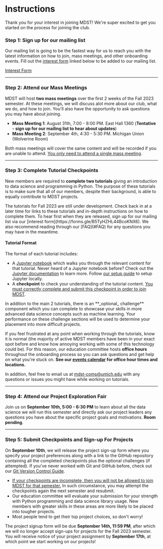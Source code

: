 # Instructions

Thank you for your interest in joining MDST! We're super excited to get you started on the process for joining the club.

### Step 1: Sign up for our mailing list

Our mailing list is going to be the fastest way for us to reach you with the latest information on how to join, mass meetings, and other onboarding events. Fill out the [interest form](https://forms.gle/B5TyHZHL44BcoKNX6) linked below to be added to our mailing list.

<p class="md-button-wrapper"><a class="md-button" href="https://forms.gle/B5TyHZHL44BcoKNX6"> Interest Form</a></p>

<hr>

### Step 2: Attend our Mass Meetings

MDST will host **two mass meetings** over the first 2 weeks of the Fall 2023 semester. At these meetings, we will discuss alot more about our club, what we do, and how to join. You'll also have the opportunity to ask questions you may have about joining.

- **Mass Meeting 1**: August 31th, 7:00 - 8:00 PM. East Hall 1360 (**Tentative - sign up for our mailing list to hear about updates**)
- **Mass Meeting 2**: September 4th, 4:30 - 5:30 PM. Michigan Union (Wolverine Room)

Both mass meetings will cover the same content and will be recorded if you are unable to attend. <u>You only need to attend a single mass meeting</u>.

<hr>

### Step 3: Complete Tutorial Checkpoints

New members are required to **complete two tutorials** giving an introduction to data science and programming in Python. The purpose of these tutorials is to make sure that all of our members, despite their background, is able to equally contribute to MDST projects.

<div class="callout font-normal">
    The tutorials for Fall 2023 are still under development. Check back in at a later time for links to these tutorials and in-depth instructions on how to complete them. To hear first when they are released, sign up for our mailing list via our [interest form](https://forms.gle/B5TyHZHL44BcoKNX6). We also recommend reading through our [FAQ](#FAQ) for any questions you may have in the meantime.
</div>

#### Tutorial Format

The format of each tutorial includes:

- A [Jupyter notebook](https://docs.jupyter.org/en/latest/) which walks you through the relevant content for that tutorial. Never heard of a Jupyter notebook before? Check out the [Jupyter documentation](https://docs.jupyter.org/en/latest/) to learn more. Follow [our setup guide](https://docs.google.com/document/d/17AOCdbztv6G0t5cha2_9buWi-MrCUS0vN20rbpKg-GI/edit?usp=sharing) to setup Jupyter locally.
- A **checkpoint** to check your understanding of the tutorial content. <u>You must correctly complete and submit this checkpoint in order to join MDST</u>.

<div class="callout">
    In addition to the main 2 tutorials, there is an **_optional_ challenge** component which you can complete to showcase your skills in more advanced data science concepts such as machine learning. Your performance on these challenge sections will be used to determine your placement into more difficult projects.
</div>

If you feel frustrated at any point when working through the tutorials, know it is normal (the majority of active MDST members have been in your exact spot before and know how annoying working with some of this technology could be). For this reason, our education committee hosts **office hours** throughout the onboarding process so you can ask questions and get help on what you're stuck on. **See our [events calendar](https://calendar.google.com/calendar/embed?src=c_22ca0c151585760442cad5796fb91bd18b7db11d813e9143e38549aadce65afe%40group.calendar.google.com&ctz=America%2FNew_York) for office hour times and locations.**

In addition, feel free to email us at [mdst-coms@umich.edu](mailto:mdst-coms@umich.edu) with any questions or issues you might have while working on tutorials.

<hr>

### Step 4: Attend our Project Exploration Fair

Join us on **September 10th, 5:00 - 6:30 PM** to learn about all the data science we will run this semester and directly ask our project leaders any questions you have about the specific project goals and motivations. **Room pending**.

<hr>

### Step 5: Submit Checkpoints and Sign-up For Projects

On **September 10th**, we will release the project sign-up form where you specify your project preferences along with a link to the GitHub repository containing all the completed checkpoints plus the optional challenges (if attempted). If you've never worked with Git and GitHub before, check out our [Git Version Control Guide](https://docs.google.com/document/d/1pq42R2xr_yoyhyzWE0ugReHgEKgwLdjrJR4mT3_CQEo/edit?usp=sharing).

- <u>If your checkpoints are incomplete, then you will not be allowed to join MDST for that semester.</u> In such circumstance, you may attempt the checkpoints again the next semester and resubmit.
- Our education committee will evaluate your submission for your strength with Python programming and data science library usage. New members with greater skills in these areas are more likely to be placed into tougher projects.
- Most people tend to get their top project choices, so don't worry!

The project signup form will be due **September 14th, 11:59 PM**, after which we will no longer accept sign-ups for projects for the Fall 2023 semester. You will receive notice of your project assignment by **September 17th**, at which point we start working on our projects!
